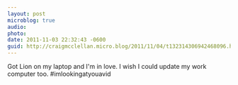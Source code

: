 ```yaml
---
layout: post
microblog: true
audio: 
photo: 
date: 2011-11-03 22:32:43 -0600
guid: http://craigmcclellan.micro.blog/2011/11/04/t132314306942468096.html
---
```

Got Lion on my laptop and I'm in love. I wish I could update my work computer too. #imlookingatyouavid
